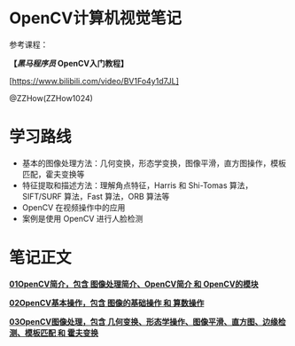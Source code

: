 # OpenCV计算机视觉笔记

参考课程：

**【*黑马程序员* OpenCV入门教程】**

[https://www.bilibili.com/video/BV1Fo4y1d7JL]

@ZZHow(ZZHow1024)

# 学习路线

- 基本的图像处理方法：几何变换，形态学变换，图像平滑，直方图操作，模板匹配，霍夫变换等
- 特征提取和描述方法：理解角点特征，Harris 和 Shi-Tomas 算法，SIFT/SURF 算法，Fast 算法，ORB 算法等
- OpenCV 在视频操作中的应用
- 案例是使用 OpenCV 进行人脸检测

# 笔记正文

[**01OpenCV简介，包含 图像处理简介、OpenCV简介 和 OpenCV的模块**](./01OpenCV简介)

[**02OpenCV基本操作，包含 图像的基础操作 和 算数操作**](./02OpenCV基本操作)

[**03OpenCV图像处理，包含 几何变换、形态学操作、图像平滑、直方图、边缘检测、模板匹配 和 霍夫变换**](./03OpenCV图像处理)
